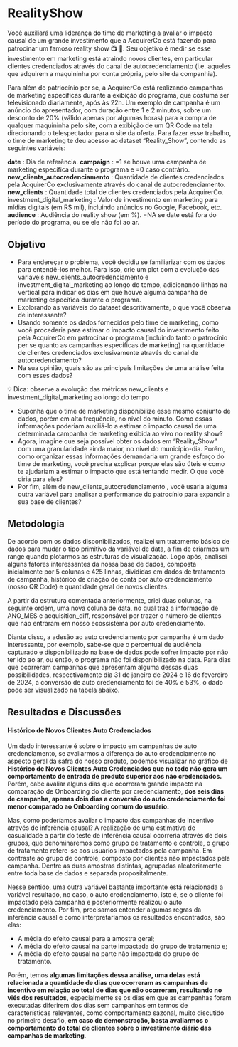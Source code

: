 # RealityShow


Você auxiliará uma liderança do time de marketing a
avaliar o impacto causal de um grande investimento que a AcquirerCo está
fazendo para patrocinar um famoso reality show 📺 👀. Seu objetivo é medir se
esse investimento em marketing está atraindo novos clientes, em particular
clientes credenciados através do canal de autocredenciamento (i.e. aqueles
que adquirem a maquininha por conta própria, pelo site da companhia).

Para além do patriocínio per se, a AcquirerCo está realizando campanhas de
marketing específicas durante a exibição do programa, que costuma ser
televisionado diariamente, após às 22h. Um exemplo de campanha é um
anúncio do apresentador, com duração entre 1 e 2 minutos, sobre um desconto
de 20% (válido apenas por algumas horas) para a compra de qualquer
maquininha pelo site, com a exibição de um QR Code na tela direcionando o
telespectador para o site da oferta. 
Para fazer esse trabalho, o time de marketing te deu acesso ao dataset
“Reality_Show”, contendo as seguintes variáveis:

**date** : Dia de referência.
**campaign** : =1 se houve uma campanha de marketing específica durante o
programa e =0 caso contrário.
**new_clients_autocredenciamento** : Quantidade de clientes credenciados pela
AcquirerCo exclusivamente através do canal de autocredenciamento.
**new_clients** : Quantidade total de clientes credenciados pela AcquirerCo.
investment_digital_marketing : Valor de investimento em marketing para mídias
digitais (em R$ mil), incluindo anúncios no Google, Facebook, etc.
**audience** : Audiência do reality show (em %). =NA se date está fora do
período do programa, ou se ele não foi ao ar.

## Objetivo
  - Para endereçar o problema, você decidiu se familiarizar com os dados para
entendê-los melhor. Para isso, crie um plot com a evolução das variáveis 
new_clients_autocredenciamento e investment_digital_marketing ao longo do tempo,
adicionando linhas na vertical para indicar os dias em que houve alguma
campanha de marketing específica durante o programa.
  - Explorando as variáveis do dataset descritivamente, o que você observa de
interessante?
  - Usando somente os dados fornecidos pelo time de marketing, como você
procederia para estimar o impacto causal do investimento feito pela
AcquirerCo em patrocinar o programa (incluindo tanto o patrocínio per se
quanto as campanhas específicas de marketing) na quantidade de clientes
credenciados exclusivamente através do canal de autocredenciamento?
  - Na sua opinião, quais são as principais limitações de uma análise feita com
esses dados?

💡 Dica: observe a evolução das métricas new_clients e 
investment_digital_marketing ao longo do tempo

  - Suponha que o time de marketing disponibilize esse mesmo conjunto de
dados, porém em alta frequência, no nível do minuto. Como essas
informações poderiam auxiliá-lo a estimar o impacto causal de uma
determinada campanha de marketing exibida ao vivo no reality show?
  - Agora, imagine que seja possível obter os dados em “Reality_Show” com
uma granularidade ainda maior, no nível do município-dia. Porém, como
organizar essas informações demandaria um grande esforço do time de
marketing, você precisa explicar porque elas são úteis e como te ajudariam
a estimar o impacto que está tentando medir. O que você diria para eles?
  - Por fim, além de new_clients_autocredenciamento , você usaria alguma outra
variável para analisar a performance do patrocínio
para expandir a sua base de clientes?

## Metodologia

De acordo com os dados disponibilizados, realizei um tratamento básico de dados para mudar o tipo 
primitivo da variável de data, a fim de criarmos um range quando plotarmos as estruturas de visualização. Logo
após, analisei alguns fatores interessantes da nossa base de dados, composta inicialmente por 5 colunas e 425 
linhas, divididas em dados de tratamento de campanha, histórico de criação de conta por auto credenciamento
(nosso QR Code) e quantidade geral de novos clientes.

A partir da estrutura comentada anteriormente, criei duas colunas, na seguinte ordem, uma nova 
coluna de data, no qual traz a informação de ANO_MES e acquisition_diff, responsável por trazer o número de 
clientes que não entraram em nosso ecossistema por auto credenciamento.

Diante disso, a adesão ao auto credenciamento por campanha é um dado interessante, por exemplo, 
sabe-se que o percentual de audiência capturado e disponibilizado na base de dados pode sofrer impacto por 
não ter ido ao ar, ou então, o programa não foi disponibilizado na data. Para dias que ocorreram campanhas 
que apresentam alguma dessas duas possibilidades, respectivamente dia 31 de janeiro de 2024 e 16 de 
fevereiro de 2024, a conversão de auto credenciamento foi de 40% e 53%, o dado pode ser visualizado na 
tabela abaixo.

## Resultados e Discussões

#### Histórico de Novos Clientes Auto Credenciados

Um dado interessante é sobre o impacto em campanhas de auto credenciamento, se avaliarmos a 
diferença do auto credenciamento no aspecto geral da safra do nosso produto, podemos visualizar no gráfico 
de **Histórico de Novos Clientes Auto Credenciados que no todo não gera um comportamento de entrada de 
produto superior aos não credenciados.** Porém, cabe avaliar alguns dias que ocorreram grande impacto na 
comparação de Onboarding do cliente por credenciamento, **dos seis dias de campanha, apenas dois dias a 
conversão do auto credenciamento foi menor comparado ao Onboarding comum do usuário.**

Mas, como poderíamos avaliar o impacto das campanhas de incentivo através de inferência causal? A 
realização de uma estimativa de casualidade a partir do teste de inferência causal ocorreria através de dois 
grupos, que denominaremos como grupo de tratamento e controle, o grupo de tratamento refere-se aos 
usuários impactados pela campanha. Em contraste ao grupo de controle, composto por clientes não impactados 
pela campanha. Dentre as duas amostras distintas, agrupadas aleatoriamente entre toda base de dados e 
separada propositalmente.

Nesse sentido, uma outra variável bastante importante está relacionada a variável resultado, no caso, o auto 
credenciamento, isto é, se o cliente foi impactado pela campanha e posteriormente realizou o auto 
credenciamento. Por fim, precisamos entender algumas regras da inferência causal e como interpretaríamos os 
resultados encontrados, são elas:

  - A média do efeito causal para a amostra geral;
  - A média do efeito causal na parte impactada do grupo de tratamento e;
  - A média do efeito causal na parte não impactada do grupo de tratamento.

Porém, temos **algumas limitações dessa análise, uma delas está relacionada a quantidade de dias que 
ocorreram as campanhas de incentivo em relação ao total de dias que não ocorreram, resultando no viés dos
resultados,** especialmente se os dias em que as campanhas foram executadas diferirem dos dias sem campanhas 
em termos de características relevantes, como comportamento sazonal, muito discutido no primeiro desafio,
**em caso de demonstração, basta avaliarmos o comportamento do total de clientes sobre o investimento 
diário das campanhas de marketing**.
